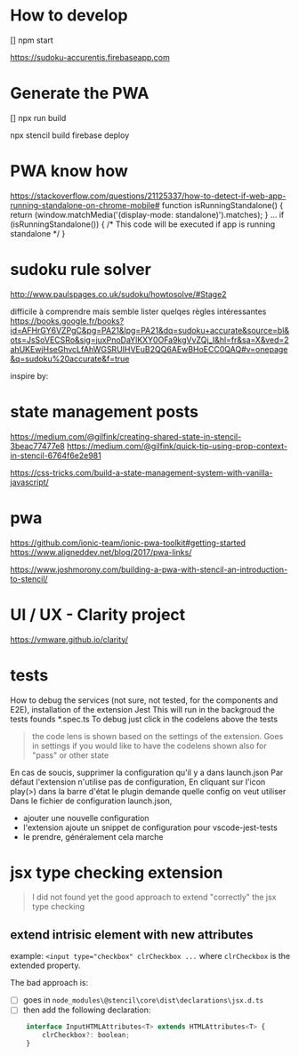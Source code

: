 
# How to develop
[] npm start

https://sudoku-accurentis.firebaseapp.com

# Generate the PWA
[] npx run build

npx stencil build
firebase deploy

# PWA know how

https://stackoverflow.com/questions/21125337/how-to-detect-if-web-app-running-standalone-on-chrome-mobile#
function isRunningStandalone() {
    return (window.matchMedia('(display-mode: standalone)').matches);
}
...
if (isRunningStandalone()) {
    /* This code will be executed if app is running standalone */
}

# sudoku rule solver
http://www.paulspages.co.uk/sudoku/howtosolve/#Stage2

difficile à comprendre mais semble lister quelqes règles intéressantes
https://books.google.fr/books?id=AFHrGY6VZPgC&pg=PA21&lpg=PA21&dq=sudoku+accurate&source=bl&ots=JsSoVECSRo&sig=juxPnoDaYlKXY0OFa9kgVvZQj_I&hl=fr&sa=X&ved=2ahUKEwjHseGhvcLfAhWGSRUIHVEuB2QQ6AEwBHoECC0QAQ#v=onepage&q=sudoku%20accurate&f=true


inspire by:

# state management posts

https://medium.com/@gilfink/creating-shared-state-in-stencil-3beac77477e8
https://medium.com/@gilfink/quick-tip-using-prop-context-in-stencil-6764f6e2e981

https://css-tricks.com/build-a-state-management-system-with-vanilla-javascript/

# pwa
https://github.com/ionic-team/ionic-pwa-toolkit#getting-started
https://www.aligneddev.net/blog/2017/pwa-links/


https://www.joshmorony.com/building-a-pwa-with-stencil-an-introduction-to-stencil/

# UI / UX - Clarity project

https://vmware.github.io/clarity/


# tests

How to debug the services (not sure, not tested, for the components and E2E), installation of the extension Jest
This will run in the backgroud the tests founds *.spec.ts
To debug just click in the codelens above the tests
> the code lens is shown based on the settings of the extension. Goes in settings if you would like to have the codelens shown also for "pass" or other state

En cas de soucis, supprimer la configuration qu'il y a dans launch.json
Par défaut l'extension n'utilise pas de configuration,
En cliquant sur l'icon play(>) dans la barre d'état le plugin demande quelle config on veut utiliser
Dans le fichier de configuration launch.json, 
* ajouter une nouvelle configuration
* l'extension ajoute un snippet de configuration pour vscode-jest-tests
* le prendre, 
généralement cela marche 


# jsx type checking extension

> I did not found yet the good approach to extend "correctly" the jsx type checking

## extend intrisic element with new attributes

example: `<input type="checkbox" clrCheckbox ...` where `clrCheckbox` is the extended property.

The bad approach is:

* [ ] goes in `node_modules\@stencil\core\dist\declarations\jsx.d.ts`  
* [ ] then add the following declaration:

```javascript
    interface InputHTMLAttributes<T> extends HTMLAttributes<T> {
        clrCheckbox?: boolean;
    }
```
